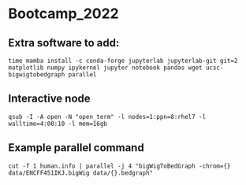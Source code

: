 # Bootcamp_2022

## Extra software to add:

```
time mamba install -c conda-forge jupyterlab jupyterlab-git git=2 matplotlib numpy ipykernel jupyter notebook pandas wget ucsc-bigwigtobedgraph parallel
```

## Interactive node
```
qsub -I -A open -N "open_term" -l nodes=1:ppn=8:rhel7 -l walltime=4:00:10 -l mem=16gb
```

## Example parallel command

```
cut -f 1 human.info | parallel -j 4 "bigWigToBedGraph -chrom={} data/ENCFF451IKJ.bigWig data/{}.bedgraph"
```
